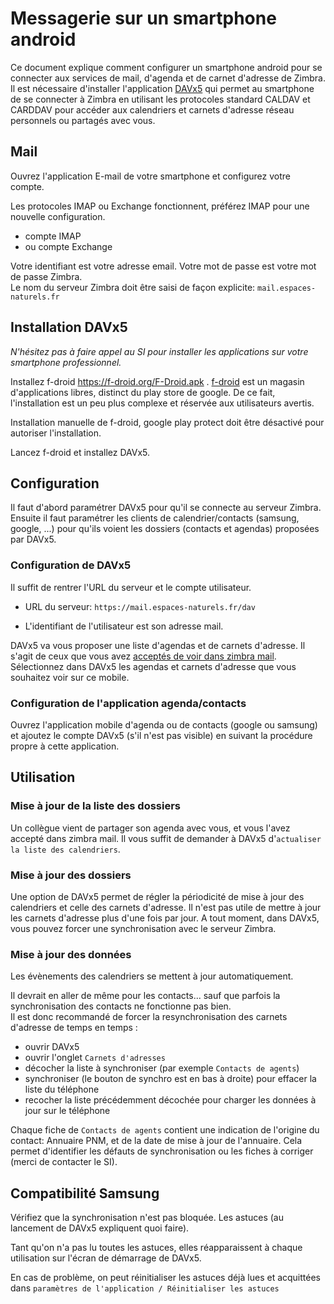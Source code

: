 # Messagerie sur un smartphone android

Ce document explique comment configurer un smartphone android pour se connecter aux services de mail, d'agenda et de carnet d'adresse de Zimbra.  
Il est nécessaire d'installer l'application [DAVx5](#installation-davx5) qui permet au smartphone de se connecter à Zimbra en utilisant les protocoles standard CALDAV et CARDDAV pour accéder aux calendriers et carnets d'adresse réseau personnels ou partagés avec vous.

## Mail

Ouvrez l'application E-mail de votre smartphone et configurez votre compte.

Les protocoles IMAP ou Exchange fonctionnent, préférez IMAP pour une nouvelle configuration.

- compte IMAP
- ou compte Exchange

Votre identifiant est votre adresse email. Votre mot de passe est votre mot de passe Zimbra.  
Le nom du serveur Zimbra doit être saisi de façon explicite: `mail.espaces-naturels.fr`

## Installation DAVx5

_N'hésitez pas à faire appel au SI pour installer les applications sur votre smartphone professionnel._

Installez f-droid https://f-droid.org/F-Droid.apk . [f-droid](https://f-droid.org) est un magasin d'applications libres, distinct du play store de google. De ce fait, l'installation est un peu plus complexe et réservée aux utilisateurs avertis.

Installation manuelle de f-droid, google play protect doit être désactivé pour autoriser l'installation.

Lancez f-droid et installez DAVx5.

## Configuration

Il faut d'abord paramétrer DAVx5 pour qu'il se connecte au serveur Zimbra. Ensuite il faut paramétrer les clients de calendrier/contacts (samsung, google, ...) pour qu'ils voient les dossiers (contacts et agendas) proposées par DAVx5.

### Configuration de DAVx5

Il suffit de rentrer l'URL du serveur et le compte utilisateur.

- URL du serveur: `https://mail.espaces-naturels.fr/dav`

- L'identifiant de l'utilisateur est son adresse mail.

DAVx5 va vous proposer une liste d'agendas et de carnets d'adresse. Il s'agit de ceux que vous avez [acceptés de voir dans zimbra mail](../Zimbra/README.md#accéder-à-un-agenda-un-carnet-dadresses-ou-une-boîte-mail-partagés-avec-moi).
Sélectionnez dans DAVx5 les agendas et carnets d'adresse que vous souhaitez voir sur ce mobile.

### Configuration de l'application agenda/contacts

Ouvrez l'application mobile d'agenda ou de contacts (google ou samsung) et ajoutez le compte DAVx5 (s'il n'est pas visible) en suivant la procédure propre à cette application.

## Utilisation

### Mise à jour de la liste des dossiers

Un collègue vient de partager son agenda avec vous, et vous l'avez accepté dans zimbra mail. Il vous suffit de demander à DAVx5 d'`actualiser la liste des calendriers`.

### Mise à jour des dossiers

Une option de DAVx5 permet de régler la périodicité de mise à jour des calendriers et celle des carnets d'adresse. Il n'est pas utile de mettre à jour les carnets d'adresse plus d'une fois par jour. A tout moment, dans DAVx5, vous pouvez forcer une synchronisation avec le serveur Zimbra.

### Mise à jour des données

Les évènements des calendriers se mettent à jour automatiquement.

Il devrait en aller de même pour les contacts... sauf que parfois la synchronisation des contacts ne fonctionne pas bien.  
Il est donc recommandé de forcer la resynchronisation des carnets d'adresse de temps en temps :

- ouvrir DAVx5
- ouvrir l'onglet `Carnets d'adresses`
- décocher la liste à synchroniser (par exemple `Contacts de agents`)
- synchroniser (le bouton de synchro est en bas à droite) pour effacer la liste du téléphone
- recocher la liste précédemment décochée pour charger les données à jour sur le téléphone

Chaque fiche de `Contacts de agents` contient une indication de l'origine du contact: Annuaire PNM, et de la date de mise à jour de l'annuaire. Cela permet d'identifier les défauts de synchronisation ou les fiches à corriger (merci de contacter le SI).

## Compatibilité Samsung

Vérifiez que la synchronisation n'est pas bloquée. Les astuces (au lancement de DAVx5 expliquent quoi faire).

Tant qu'on n'a pas lu toutes les astuces, elles réapparaissent à chaque utilisation sur l'écran de démarrage de DAVx5.

En cas de problème, on peut réinitialiser les astuces déjà lues et acquittées dans `paramètres de l'application / Réinitialiser les astuces`
